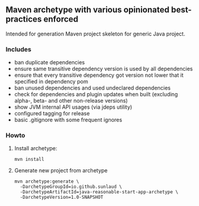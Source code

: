 ## Maven archetype with various opinionated best-practices enforced

Intended for generation Maven project skeleton for generic Java project.

### Includes
* ban duplicate dependencies
* ensure same transitive dependency version is used by all dependencies
* ensure that every transitive dependency got version not lower that it specified in dependency pom
* ban unused dependencies and used undeclared dependencies
* check for dependencies and plugin updates when built (excluding alpha-, beta- and other non-release versions)
* show JVM internal API usages (via jdeps utility)
* configured tagging for release
* basic .gitignore with some frequent ignores


### Howto
1. Install archetype:
    ```
    mvn install
    ```

2. Generate new project from archetype
    ```
    mvn archetype:generate \
      -DarchetypeGroupId=io.github.sunlaud \
      -DarchetypeArtifactId=java-reasonable-start-app-archetype \
      -DarchetypeVersion=1.0-SNAPSHOT
    ```